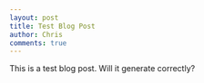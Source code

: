 ```yaml
---
layout: post
title: Test Blog Post
author: Chris
comments: true
---
```


This is a test blog post. Will it generate correctly?

